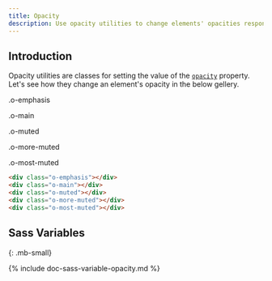 ```yaml
---
title: Opacity
description: Use opacity utilities to change elements' opacities responsively.
---
```



## Introduction
Opacity utilities are classes for setting the value of the [`opacity`](https://developer.mozilla.org/en-US/docs/Web/CSS/opacity) property.
Let's see how they change an element's opacity in the below gellery.

<div class="background-example mb-none">
  <div>
    <div class="bc-primary o-emphasis"></div>
    <p class="p6">.o-emphasis</p>
  </div>
  <div>
    <div class="bc-primary o-main"></div>
    <p class="p6">.o-main</p>
  </div>
  <div>
    <div class="bc-primary o-muted"></div>
    <p class="p6">.o-muted</p>
  </div>
  <div>
    <div class="bc-primary o-more-muted"></div>
    <p class="p6">.o-more-muted</p>
  </div>
  <div>
    <div class="bc-primary o-most-muted"></div>
    <p class="p6">.o-most-muted</p>
  </div>
</div>

``` html
<div class="o-emphasis"></div>
<div class="o-main"></div>
<div class="o-muted"></div>
<div class="o-more-muted"></div>
<div class="o-most-muted"></div>
```

## Sass Variables
{: .mb-small}

{% include doc-sass-variable-opacity.md %}
